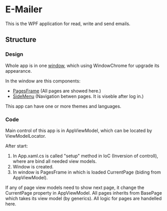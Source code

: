 # E-Mailer

This is the WPF application for read, write and send emails. 

## Structure

### Design

Whole app is in one [window](E_Mailer/E_Mailer/MainWindow.md), which using WindowChrome for upgrade its appearance. 

In the window are this components:
  - [PagesFrame](E_Mailer/E_Mailer/UserControl/PagesFrame.xaml) (All pages are showed here.)
  - [SideMenu](E_Mailer/E_Mailer/UserControl/SideMenu.xaml) (Navigation betwen pages. It is viseble after log in.)
  
This app can have one or more themes and languages. 

### Code

Main control of this app is in AppViewModel, which can be located by ViewModelLocator.

After start:
  1. In App.xaml.cs is called "setup" method in IoC (Inversion of controll), where are bind all needed view models.
  2. Window is created.
  3. In window is PagesFrame in which is loaded CurrentPage (biding from AppViewModel).
  
  If any of page view models need to show next page, it change the CurrentPage property in AppViewModel.
  All pages inherits from BasePage which takes its view model (by generics). All logic for pages are handelled here.

      
  
 

